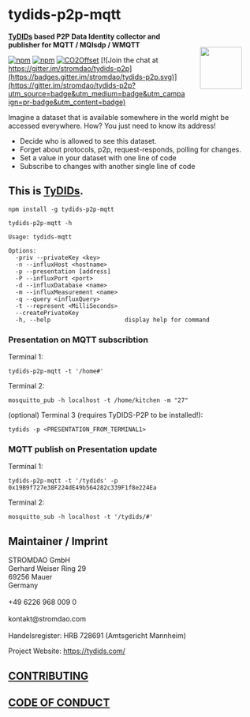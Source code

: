 # tydids-p2p-mqtt

<a href="https://stromdao.de/" target="_blank" title="STROMDAO - Digital Energy Infrastructure"><img src="https://rawcdn.githack.com/energychain/tydids-p2p-http/39ee1b927300efeb6aca81abfe98ca079f6a06be/static/stromdao.png" align="right" height="85px" hspace="30px" vspace="30px"></a>

**[TyDIDs](https://tydids.com) based P2P Data Identity collector and publisher for MQTT / MQIsdp / WMQTT**

[![npm](https://img.shields.io/npm/dt/tydids-p2p-mqtt.svg)](https://www.npmjs.com/package/tydids-p2p-mqtt)
[![npm](https://img.shields.io/npm/v/tydids-p2p-mqtt.svg)](https://www.npmjs.com/package/tydids-p2p-mqtt)
[![CO2Offset](https://api.corrently.io/v2.0/ghgmanage/statusimg?host=tydids-p2p-mqtt&svg=1)](https://co2offset.io/badge.html?host=tydids-p2p-mqtt)
[![Join the chat at https://gitter.im/stromdao/tydids-p2p](https://badges.gitter.im/stromdao/tydids-p2p.svg)](https://gitter.im/stromdao/tydids-p2p?utm_source=badge&utm_medium=badge&utm_campaign=pr-badge&utm_content=badge)

Imagine a dataset that is available somewhere in the world might be accessed everywhere. How? You just need to know its address!
- Decide who is allowed to see this dataset.
- Forget about protocols, p2p, request-responds, polling for changes.
- Set a value in your dataset with one line of code
- Subscribe to changes with another single line of code

## This is [TyDIDs](https://github.com/energychain/tydids-p2p).

```
npm install -g tydids-p2p-mqtt

tydids-p2p-mqtt -h

Usage: tydids-mqtt

Options:
  -priv --privateKey <key>
  -n --influxHost <hostname>
  -p --presentation [address]
  -P --influxPort <port>
  -d --influxDatabase <name>
  -m --influxMeasurement <name>
  -q --query <influxQuery>
  -t --represent <MilliSeconds>
  --createPrivateKey
  -h, --help                     display help for command
```

### Presentation on MQTT subscribtion

Terminal 1:
```
tydids-p2p-mqtt -t '/home#'
```

Terminal 2:
```
mosquitto_pub -h localhost -t /home/kitchen -m "27"
```

(optional) Terminal 3 (requires TyDIDS-P2P to be installed!):
```
tydids -p <PRESENTATION_FROM_TERMINAL1>
```

### MQTT publish on Presentation update

Terminal 1:
```
tydids-p2p-mqtt -t '/tydids' -p 0x19B9f727e38F224dE49b564282c339F1f8e224Ea
```

Terminal 2:
```
mosquitto_sub -h localhost -t '/tydids/#'
```

## Maintainer / Imprint

<addr>
STROMDAO GmbH  <br/>
Gerhard Weiser Ring 29  <br/>
69256 Mauer  <br/>
Germany  <br/>
  <br/>
+49 6226 968 009 0  <br/>
  <br/>
kontakt@stromdao.com  <br/>
  <br/>
Handelsregister: HRB 728691 (Amtsgericht Mannheim)
</addr>

Project Website: https://tydids.com/

## [CONTRIBUTING](https://github.com/energychain/tydids-p2p/blob/main/CONTRIBUTING.md)

## [CODE OF CONDUCT](https://github.com/energychain/tydids-p2p/blob/main/CODE_OF_CONDUCT.md)
